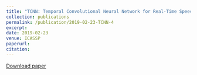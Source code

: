 ```yaml
---
title: "TCNN: Temporal Convolutional Neural Network for Real-Time Speech Enhancement in the Time Domain"
collection: publications
permalink: /publication/2019-02-23-TCNN-4
excerpt: 
date: 2019-02-23
venue: ICASSP
paperurl:
citation:
---
```

[Download paper](http://ashutosh620.github.io/files/TCNN_ICASSP_2019.pdf)
